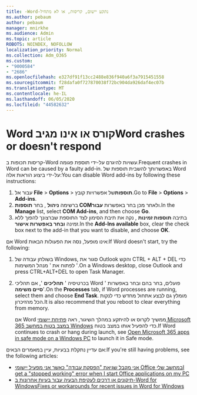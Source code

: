 ```yaml
---
title: -Word-נתקע יישום, קריסות, או לא מתחיל
ms.author: pebaum
author: pebaum
manager: mnirkhe
ms.audience: Admin
ms.topic: article
ROBOTS: NOINDEX, NOFOLLOW
localization_priority: Normal
ms.collection: Adm_O365
ms.custom:
- "9000584"
- "2686"
ms.openlocfilehash: e327df91f13cc2488e836f940a6f3a7915451558
ms.sourcegitcommit: f28dafa0f727870038f72bc904da926daf4ec07b
ms.translationtype: MT
ms.contentlocale: he-IL
ms.lasthandoff: 06/05/2020
ms.locfileid: "44582632"
---
```

# <a name="word-crashes-or-doesnt-respond"></a><span data-ttu-id="93a3d-102">Word קורס או אינו מגיב</span><span class="sxs-lookup"><span data-stu-id="93a3d-102">Word crashes or doesn't respond</span></span>

<span data-ttu-id="93a3d-103">קריסות תכופות ב-Word עשויות להיגרם על-ידי תוספת פגומה.</span><span class="sxs-lookup"><span data-stu-id="93a3d-103">Frequent crashes in Word can be caused by a faulty add-in.</span></span> <span data-ttu-id="93a3d-104">באפשרותך להשבית תוספות של Word על-ידי ביצוע הוראות אלה:</span><span class="sxs-lookup"><span data-stu-id="93a3d-104">You can disable Word add-ins by following these instructions:</span></span>

1. <span data-ttu-id="93a3d-105">עבור אל **File**  >  **Options**  >  **תוספות**של אפשרויות קובץ.</span><span class="sxs-lookup"><span data-stu-id="93a3d-105">Go to **File** > **Options** > **Add-ins**.</span></span>
2. <span data-ttu-id="93a3d-106">ברשימה **ניהול** , בחר **תוספות COM**ולאחר מכן בחר באפשרות **עבור**.</span><span class="sxs-lookup"><span data-stu-id="93a3d-106">In the **Manage** list, select **COM Add-ins**, and then choose **Go**.</span></span>
3. <span data-ttu-id="93a3d-107">בתיבה **תוספות זמינות** , נקה את תיבת הסימון לצד התוספת שברצונך להפוך ללא זמינה **ובחר באפשרות אישור**.</span><span class="sxs-lookup"><span data-stu-id="93a3d-107">In the **Add-Ins available** box, clear the check box next to the add-in that you want to disable, and choose **OK**.</span></span>

<span data-ttu-id="93a3d-108">אם Word אינו מופעל, נסה את הפעולות הבאות:</span><span class="sxs-lookup"><span data-stu-id="93a3d-108">If Word doesn't start, try the following:</span></span>

1.   <span data-ttu-id="93a3d-109">בשולחן עבודה של Windows, סגור את Outlook והקש CTRL + ALT + DEL כדי לפתוח את ' מנהל המשימות '.</span><span class="sxs-lookup"><span data-stu-id="93a3d-109">On a Windows desktop, close Outlook and press CTRL+ALT+DEL to open Task Manager.</span></span> 
2. <span data-ttu-id="93a3d-110">בכרטיסיה ' **תהליכים** ', אם תהליכי Word פועלים, בחר בהם ובחר באפשרות ' **סיים משימה**'.</span><span class="sxs-lookup"><span data-stu-id="93a3d-110">On the **Processes** tab, if Word processes are running, select them and choose **End Task**.</span></span> <span data-ttu-id="93a3d-111">מומלץ גם לבצע אתחול מחדש כדי לנקות הכל מהזיכרון.</span><span class="sxs-lookup"><span data-stu-id="93a3d-111">It is also recommend that you reboot to clear everything from memory.</span></span>

    <span data-ttu-id="93a3d-112">אם Word ממשיך לקרוס או להיתקע במהלך השיגור, ראה [פתיחת יישומי Microsoft 365 במצב בטוח במחשב Windows](https://support.office.com/article/Open-Office-apps-in-safe-mode-on-a-Windows-PC-dedf944a-5f4b-4afb-a453-528af4f7ac72) כדי להפעיל אותו במצב בטוח.</span><span class="sxs-lookup"><span data-stu-id="93a3d-112">If Word continues to crash or hang during launch, see [Open Microsoft 365 apps in safe mode on a Windows PC](https://support.office.com/article/Open-Office-apps-in-safe-mode-on-a-Windows-PC-dedf944a-5f4b-4afb-a453-528af4f7ac72) to launch it in Safe mode.</span></span>

<span data-ttu-id="93a3d-113">אם עדיין נתקלת בבעיות, עיין במאמרים הבאים:</span><span class="sxs-lookup"><span data-stu-id="93a3d-113">If you're still having problems, see the following articles:</span></span> 
- [<span data-ttu-id="93a3d-114">אני מקבל שגיאת "הפסקת עבודה" כאשר אני מפעיל יישומי Office במחשב שלי</span><span class="sxs-lookup"><span data-stu-id="93a3d-114">I get a "stopped working" error when I start Office applications on my PC</span></span>](https://support.office.com/article/52bd7985-4e99-4a35-84c8-2d9b8301a2fa)
- [<span data-ttu-id="93a3d-115">תיקונים או דרכים לעקיפת הבעיה עבור בעיות אחרונות ב-Word for Windows</span><span class="sxs-lookup"><span data-stu-id="93a3d-115">Fixes or workarounds for recent issues in Word for Windows</span></span>](https://support.office.com/article/bf6bf17c-2807-4871-83ce-e337ae8f0b86)